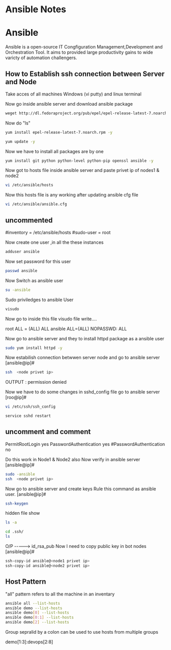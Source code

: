 # Ansible Notes
# Ansible
Ansible is a open-source IT Congfiguration Management,Development and Orchestration Tool.
It aims to provided large productivity gains to wide varicty of automation challengers.

## How to Establish ssh connection between Server and Node
Take acces of all machines Windows (vi putty) and linux terminal

Now go inside ansible server and download ansible package
```sh
weget http://dl.fedoraproject.org/pub/epel/epel-release-latest-7.noarch.rpm
```
Now do "ls"
```sh
yum install epel-release-latest-7.noarch.rpm -y
```
```sh
yum update -y
```
Now we have to install all packages are by one
```sh
yum install git python python-level python-pip openssl ansible -y
```
Now got to hosts file inside ansible server and paste privet ip of nodes1 & node2
```sh
vi /etc/ansible/hosts
```
Now this hosts file is any working after updating ansible cfg file
```sh
vi /etc/ansible/ansible.cfg
```
## uncommented
#inventory  = /etc/ansible/hosts
#sudo-user  = root

Now create one user ,in all the these instances
```sh
adduser ansible
```
Now set password for this user

```sh
passwd ansible
````

Now Switch as ansible user
```sh
su -ansible
```
Sudo priviledges to ansible User
```sh
visudo
```
Now go to inside this file
visudo file write....

root ALL = (ALL)    ALL
ansible ALL=(ALL)   NOPASSWD: ALL

Now go to ansible server and they to install httpd package as a ansible user
```sh
sudo yum install httpd -y
```

Now estabilish connection betwwen server node and go to ansible server
[ansible@ip]#
```sh
ssh  <node privet ip>
``` 
OUTPUT : permission denied

Now we have to do some changes in sshd_config file go to ansible server
[roo@ip]#
```sh
vi /etc/ssh/ssh_config
```
```sh
service sshd restart
```
## uncomment and comment
PermitRootLogin yes
PasswordAuthentication yes
#PasswordAuthentication no

Do this work in Node1 & Node2 also Now verify in ansible server
[ansible@ip]#
```sh
sudo -ansible
ssh  <node privet ip>
``` 

Now go to ansible server and create keys Rule this command as ansible user.
[ansible@ip]#
```sh
ssh-keygen
```
hidden file show 
```sh
ls -a
```
```sh
cd .ssh/
ls
```
O/P -----> id_rsa_pub
Now I need to copy public key in bot nodes 
[ansible@ip]# 
```sh
ssh-copy-id ansible@<node1 privet ip>
ssh-copy-id ansible@<node2 privet ip>
```
## Host Pattern
"all" pattern refers to all the machine in an inventary

```sh
ansible all --list-hosts
ansible demo --list-hosts
ansible demo[0] --list-hosts
ansible demo[0:1] --list-hosts
ansible demo[2] --list-hosts
```
Group sepralid by a colon can be used to use hosts from multiple groups

demo[1:3]:devops[2:8]

